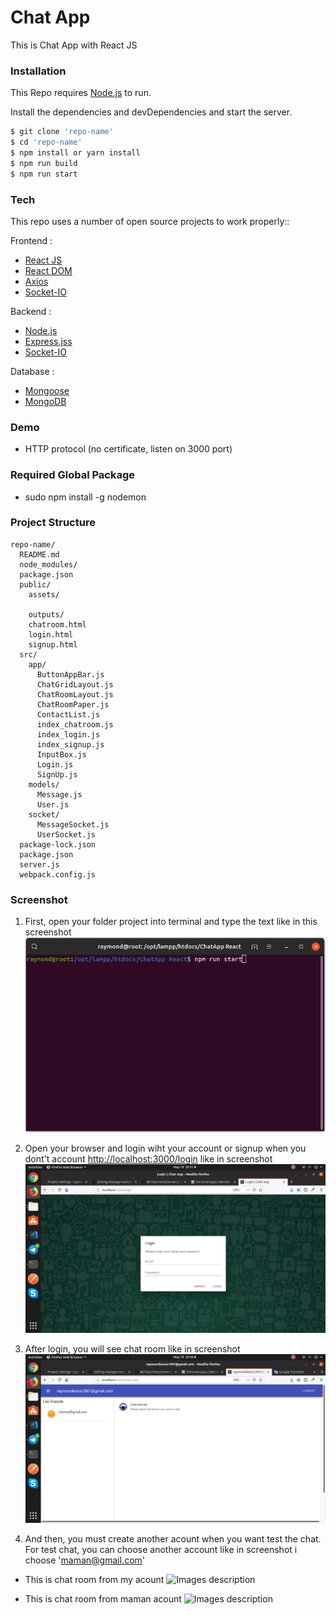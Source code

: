# Chat App
This is Chat App with React JS

### Installation

This Repo requires [Node.js](https://nodejs.org/) to run.

Install the dependencies and devDependencies and start the server.

```sh
$ git clone 'repo-name'
$ cd 'repo-name'
$ npm install or yarn install
$ npm run build
$ npm run start
```
### Tech

This repo uses a number of open source projects to work properly::

Frontend :
  -  [React JS](#)
  -  [React DOM](#)
  -  [Axios](#)
  -  [Socket-IO](#)
  
Backend :
  -  [Node.js](#)
  -  [Express.jss](#)
  -  [Socket-IO](#)
  
Database :
  -  [Mongoose](#)
  -  [MongoDB](#)

### Demo
  - HTTP protocol (no certificate, listen on 3000 port)

### Required Global Package
  - sudo npm install -g nodemon

### Project Structure
````
repo-name/
  README.md
  node_modules/
  package.json
  public/
    assets/
    
    outputs/
    chatroom.html
    login.html
    signup.html
  src/
    app/
      ButtonAppBar.js
      ChatGridLayout.js
      ChatRoomLayout.js
      ChatRoomPaper.js
      ContactList.js
      index_chatroom.js
      index_login.js
      index_signup.js
      InputBox.js
      Login.js
      SignUp.js
    models/
      Message.js
      User.js
    socket/
      MessageSocket.js
      UserSocket.js
  package-lock.json
  package.json
  server.js
  webpack.config.js
````  

### Screenshot
1. First, open your folder project into terminal and type the text like in this screenshot
![Image description](/images/npm-run-start.png)

2. Open your browser and login wiht your account or signup when you dont't account [http://localhost:3000/login](http://localhost:3000/login) like in screenshot
![Images description](/images/second-steps.png)

3. After login, you will see chat room like in screenshot
![Images description](/images/chats.png)

4. And then, you must create another acount when you want test the chat. For test chat, you can choose another account like in screenshot i choose 'maman@gmail.com'

- This is chat room from my acount
![Images description](/images/chats1.png)

- This is chat room from maman acount
![Images description](/images/chats2.png)

